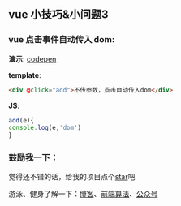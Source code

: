 ## vue 小技巧&小问题3

### vue 点击事件自动传入 dom:

**演示**: [codepen](https://codepen.io/OBKoro1/pen/OrbZQP)

**template**:

```html
<div @click="add">不传参数，点击自动传入dom</div>
```

**JS**:

```js
add(e){
console.log(e,'dom')
}
```

### 鼓励我一下：

觉得还不错的话，给我的项目点个[star](https://github.com/OBKoro1/Brush_algorithm)吧

游泳、健身了解一下：[博客](http://obkoro1.com/)、[前端算法](https://github.com/OBKoro1/Brush_algorithm)、[公众号](https://user-gold-cdn.xitu.io/2018/5/1/1631b6f52f7e7015?w=344&h=344&f=jpeg&s=8317)
